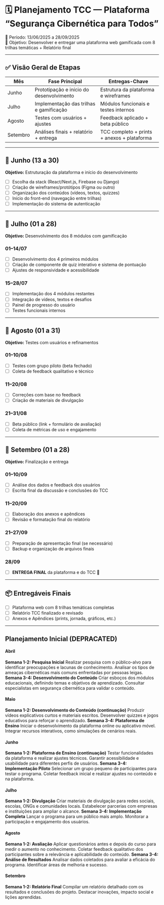 # 🗓️ Planejamento TCC — Plataforma “Segurança Cibernética para Todos”
📍 Período: 13/06/2025 a 28/09/2025  
🎯 Objetivo: Desenvolver e entregar uma plataforma web gamificada com 8 trilhas temáticas + Relatório final

---

## ✅ Visão Geral de Etapas

| Mês     | Fase Principal                             | Entregas-Chave                                   |
|---------|--------------------------------------------|--------------------------------------------------|
| Junho   | Prototipação e início do desenvolvimento   | Estrutura da plataforma e wireframes             |
| Julho   | Implementação das trilhas e gamificação    | Módulos funcionais e testes internos             |
| Agosto  | Testes com usuários + ajustes              | Feedback aplicado + beta público                 |
| Setembro| Análises finais + relatório + entrega      | TCC completo + prints + anexos + plataforma      |

---

## 🔹 Junho (13 a 30)

**Objetivo:** Estruturação da plataforma e início do desenvolvimento

- [ ] Escolha da stack (React/Next.js, Firebase ou Django)
- [ ] Criação de wireframes/protótipos (Figma ou outro)
- [ ] Organização dos conteúdos (vídeos, textos, quizzes)
- [ ] Início do front-end (navegação entre trilhas)
- [ ] Implementação do sistema de autenticação

---

## 🔹 Julho (01 a 28)

**Objetivo:** Desenvolvimento dos 8 módulos com gamificação

### 01–14/07
- [ ] Desenvolvimento dos 4 primeiros módulos
- [ ] Criação de componente de quiz interativo e sistema de pontuação
- [ ] Ajustes de responsividade e acessibilidade

### 15–28/07
- [ ] Implementação dos 4 módulos restantes
- [ ] Integração de vídeos, textos e desafios
- [ ] Painel de progresso do usuário
- [ ] Testes funcionais internos

---

## 🔹 Agosto (01 a 31)

**Objetivo:** Testes com usuários e refinamentos

### 01–10/08
- [ ] Testes com grupo piloto (beta fechado)
- [ ] Coleta de feedback qualitativo e técnico

### 11–20/08
- [ ] Correções com base no feedback
- [ ] Criação de materiais de divulgação

### 21–31/08
- [ ] Beta público (link + formulário de avaliação)
- [ ] Coleta de métricas de uso e engajamento

---

## 🔹 Setembro (01 a 28)

**Objetivo:** Finalização e entrega

### 01–10/09
- [ ] Análise dos dados e feedback dos usuários
- [ ] Escrita final da discussão e conclusões do TCC

### 11–20/09
- [ ] Elaboração dos anexos e apêndices
- [ ] Revisão e formatação final do relatório

### 21–27/09
- [ ] Preparação de apresentação final (se necessário)
- [ ] Backup e organização de arquivos finais

### 28/09
- [ ] **ENTREGA FINAL** da plataforma e do TCC 🎉

---

## 📦 Entregáveis Finais

- [ ] Plataforma web com 8 trilhas temáticas completas
- [ ] Relatório TCC finalizado e revisado
- [ ] Anexos e Apêndices (prints, jornada, gráficos, etc.)

----


## Planejamento Inicial (DEPRACATED)

#### Abril
**Semana 1-2: Pesquisa Inicial**
Realizar pesquisa com o público-alvo para identificar preocupações e lacunas de conhecimento.
Analisar os tipos de ameaças cibernéticas mais comuns enfrentadas por pessoas leigas.
**Semana 3-4: Desenvolvimento do Conteúdo**
Criar esboços dos módulos educacionais, definindo temas e objetivos de aprendizado.
Consultar especialistas em segurança cibernética para validar o conteúdo.

#### Maio
**Semana 1-2: Desenvolvimento do Conteúdo (continuação)**
Produzir vídeos explicativos curtos e materiais escritos.
Desenvolver quizzes e jogos educativos para reforçar o aprendizado.
**Semana 3-4: Plataforma de Ensino**
Iniciar o desenvolvimento da plataforma online ou aplicativo móvel.
Integrar recursos interativos, como simulações de cenários reais.

#### Junho
**Semana 1-2: Plataforma de Ensino (continuação)**
Testar funcionalidades da plataforma e realizar ajustes técnicos.
Garantir acessibilidade e usabilidade para diferentes perfis de usuários.
**Semana 3-4: Implementação Piloto**
Selecionar um grupo pequeno de participantes para testar o programa.
Coletar feedback inicial e realizar ajustes no conteúdo e na plataforma.

#### Julho
**Semana 1-2: Divulgação**
Criar materiais de divulgação para redes sociais, escolas, ONGs e comunidades locais.
Estabelecer parcerias com empresas e instituições para ampliar o alcance.
**Semana 3-4: Implementação Completa**
Lançar o programa para um público mais amplo.
Monitorar a participação e engajamento dos usuários.

#### Agosto
**Semana 1-2: Avaliação**
Aplicar questionários antes e depois do curso para medir o aumento no conhecimento.
Coletar feedback qualitativo dos participantes sobre a relevância e aplicabilidade do conteúdo.
**Semana 3-4: Análise de Resultados**
Analisar dados coletados para avaliar a eficácia do programa.
Identificar áreas de melhoria e sucesso.


#### Setembro
**Semana 1-2: Relatório Final**
Compilar um relatório detalhado com os resultados e conclusões do projeto.
Destacar inovações, impacto social e lições aprendidas.
